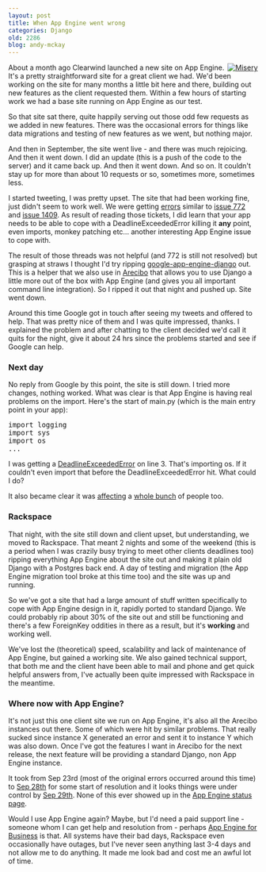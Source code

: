 ```yaml
---
layout: post
title: When App Engine went wrong
categories: Django
old: 2286
blog: andy-mckay
---
```

<span style="float: right"><a href="http://www.flickr.com/photos/mollyeh11/931046867/" title="Misery by mollyeh11, on Flickr"><img src="http://farm2.static.flickr.com/1183/931046867_15a0763a11_m.jpg" alt="Misery" /></a></span>

<p>About a month ago Clearwind launched a new site on App Engine. It's a pretty straightforward site for a great client we had. We'd been working on the site for many months a little bit here and there, building out new features as the client requested them. Within a few hours of starting work we had a base site running on App Engine as our test.</p>

<p>So that site sat there, quite happily serving out those odd few requests as we added in new features. There was the occasional errors for things like data migrations and testing of new features as we went, but nothing major.</p>

<p>And then in September, the site went live - and there was much rejoicing. And then it went down. I did an update (this is a push of the code to the server) and it came back up. And then it went down. And so on. It couldn't stay up for more than about 10 requests or so, sometimes more, sometimes less.</p>

<p>I started tweeting, I was pretty upset. The site that had been working fine, just didn't seem to work well. We were getting <a href="http://areciboapp.appspot.com/view/agphcmVjaWJvYXBwcg0LEgVFcnJvchjqyjAM/">errors</a> similar to <a href="http://code.google.com/p/googleappengine/issues/detail?id=772">issue 772</a> and <a href="http://code.google.com/p/googleappengine/issues/detail?id=1409">issue 1409</a>. As result of reading those tickets, I did learn that your app needs to be able to cope with a DeadlineExceededError killing it <b>any</b> point, even imports, monkey patching etc... another interesting App Engine issue to cope with.</p>

<p>The result of those threads was not helpful (and 772 is still not resolved) but grasping at straws I thought I'd try ripping <a href="http://code.google.com/p/google-app-engine-django/">google-app-engine-django</a> out.  This is a helper that we also use in <a href="http://www.areciboapp.com">Arecibo</a> that allows you to use Django a little more out of the box with App Engine (and gives you all important command line integration). So I ripped it out that night and pushed up. Site went down.</p>

<p>Around this time Google got in touch after seeing my tweets and offered to help. That was pretty nice of them and I was quite impressed, thanks. I explained the problem and after chatting to the client decided we'd call it quits for the night, give it about 24 hrs since the problems started and see if Google can help.</p>

<h3>Next day</h3>
<p>No reply from Google by this point, the site is still down. I tried more changes, nothing worked. What was clear is that App Engine is having real problems on the import. Here's the start of main.py (which is the main entry point in your app):</p>
<pre>
import logging 
import sys
import os
...
</pre>

<p>I was getting a <a href="http://code.google.com/appengine/docs/python/runtime.html#The_Request_Timer">DeadlineExceededError</a> on line 3. That's importing os. If it couldn't even import that before the DeadlineExceededError hit. What could I do?</p>

<p>It also became clear it was <a href="http://code.google.com/p/googleappengine/issues/detail?id=3771">affecting</a> a <a href="http://groups.google.com/group/google-appengine/browse_thread/thread/b849776947527dcb/95e3ded59c9a3506?pli=1">whole bunch</a> of people too.</p>

<h3>Rackspace</h3>
<p>That night, with the site still down and client upset, but understanding, we moved to Rackspace. That meant 2 nights and some of the weekend (this is a period when I was crazily busy trying to meet other clients deadlines too) ripping everything App Engine about the site out and making it plain old Django with a Postgres back end. A day of testing and migration (the App Engine migration tool broke at this time too) and the site was up and running.</p>

<p>So we've got a site that had a large amount of stuff written specifically to cope with App Engine design in it, rapidly ported to standard Django. We could probably rip about 30% of the site out and still be functioning and there's a few ForeignKey oddities in there as a result, but it's <b>working</b> and working well.</p>
<p>We've lost the (theoretical) speed, scalability and lack of maintenance of App Engine, but gained a working site. We also gained technical support, that both me and the client have been able to mail and phone and get quick helpful answers from, I've actually been quite impressed with Rackspace in the meantime.</p>

<h3>Where now with App Engine?</h3>
<p>It's not just this one client site we run on App Engine, it's also all the Arecibo instances out there. Some of which were hit by similar problems. That really sucked since instance X generated an error and sent it to instance Y which was also down. Once I've got the features I want in Arecibo for the next release, the next feature will be providing a standard Django, non App Engine instance.</p>

<p>It took from Sep 23rd (most of the original errors occurred around this time) to <a href="http://groups.google.com/group/google-appengine-downtime-notify/browse_thread/thread/f32919f348f619ce">Sep 28th</a> for some start of resolution and it looks things were under control by <a href="http://groups.google.com/group/google-appengine/browse_thread/thread/6ded39ad5166d0be/0c2d7595d1b54975">Sep 29th</a>. None of this ever showed up in the <a href="http://code.google.com/status/appengine/2010/09/28">App Engine status page</a>.</p>

<p>Would I use App Engine again? Maybe, but I'd need a paid support line - someone whom I can get help and resolution from - perhaps <a href="http://code.google.com/appengine/business/">App Engine for Business</a> is that. All systems have their bad days, Rackspace even occasionally have outages, but I've never seen anything last 3-4 days and not allow me to do anything. It made me look bad and cost me an awful lot of time.</p>